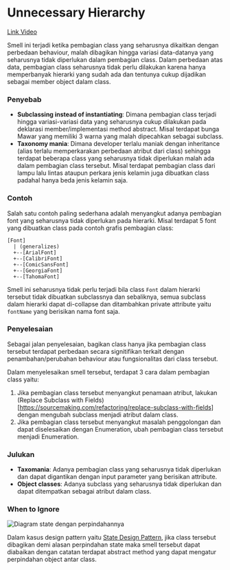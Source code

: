 # Unnecessary Hierarchy

[Link Video](https://www.youtube.com/watch?v=hfNd8QPcWDk&list=PLG_Cu5FmqSk2KHT6lXngRvcOmOzuk4_ju)

Smell ini terjadi ketika pembagian class yang seharusnya dikaitkan dengan perbedaan behaviour, malah dibagikan hingga variasi data-datanya yang seharusnya tidak diperlukan dalam pembagian class. Dalam perbedaan atas data, pembagian class seharusnya tidak perlu dilakukan karena hanya memperbanyak hierarki yang sudah ada dan tentunya cukup dijadikan sebagai member object dalam class.

### Penyebab

- **Subclassing instead of instantiating**: Dimana pembagian class terjadi hingga variasi-variasi data yang seharusnya cukup dilakukan pada deklarasi member/implementasi method abstract. Misal terdapat bunga Mawar yang memiliki 3 warna yang malah dipecahkan sebagai subclass.
- **Taxonomy mania**: Dimana developer terlalu maniak dengan inheritance (alias terlalu memperkarakan perbedaan atribut dari class) sehingga terdapat beberapa class yang seharusnya tidak diperlukan malah ada dalam pembagian class tersebut. Misal terdapat pembagian class dari lampu lalu lintas ataupun perkara jenis kelamin juga dibuatkan class padahal hanya beda jenis kelamin saja.

### Contoh

Salah satu contoh paling sederhana adalah menyangkut adanya pembagian font yang seharusnya tidak diperlukan pada hierarki. Misal terdapat 5 font yang dibuatkan class pada contoh grafis pembagian class:

```
[Font]
  | (generalizes)
  +--[ArialFont]
  +--[CalibriFont]
  +--[ComicSansFont]
  +--[GeorgiaFont]
  +--[TahomaFont]
```

Smell ini seharusnya tidak perlu terjadi bila class `Font` dalam hierarki tersebut tidak dibuatkan subclassnya dan sebaliknya, semua subclass dalam hierarki dapat di-collapse dan ditambahkan private attribute yaitu `fontName` yang berisikan nama font saja.

### Penyelesaian

Sebagai jalan penyelesaian, bagikan class hanya jika pembagian class tersebut terdapat perbedaan secara signitifikan terkait dengan penambahan/perubahan behaviour atau fungsionalitas dari class tersebut.

Dalam menyelesaikan smell tersebut, terdapat 3 cara dalam pembagian class yaitu:

1. Jika pembagian class tersebut menyangkut penamaan atribut, lakukan (Replace Subclass with Fields)[https://sourcemaking.com/refactoring/replace-subclass-with-fields] dengan mengubah subclass menjadi atribut dalam class.
2. Jika pembagian class tersebut menyangkut masalah penggolongan dan dapat diselesaikan dengan Enumeration, ubah pembagian class tersebut menjadi Enumeration.


### Julukan

- **Taxomania**: Adanya pembagian class yang seharusnya tidak diperlukan dan dapat digantikan dengan input parameter yang berisikan attribute.
- **Object classes**: Adanya subclass yang seharusnya tidak diperlukan dan dapat ditempatkan sebagai atribut dalam class.

### When to Ignore

![Diagram state dengan perpindahannya](https://sourcemaking.com/files/v2/content/patterns/State1.png "Diagram state dengan perpindahannya")

Dalam kasus design pattern yaitu [State Design Pattern](https://sourcemaking.com/design_patterns/state), jika class tersebut dibagikan demi alasan perpindahan state maka smell tersebut dapat diabaikan dengan catatan terdapat abstract method yang dapat mengatur perpindahan object antar class.
